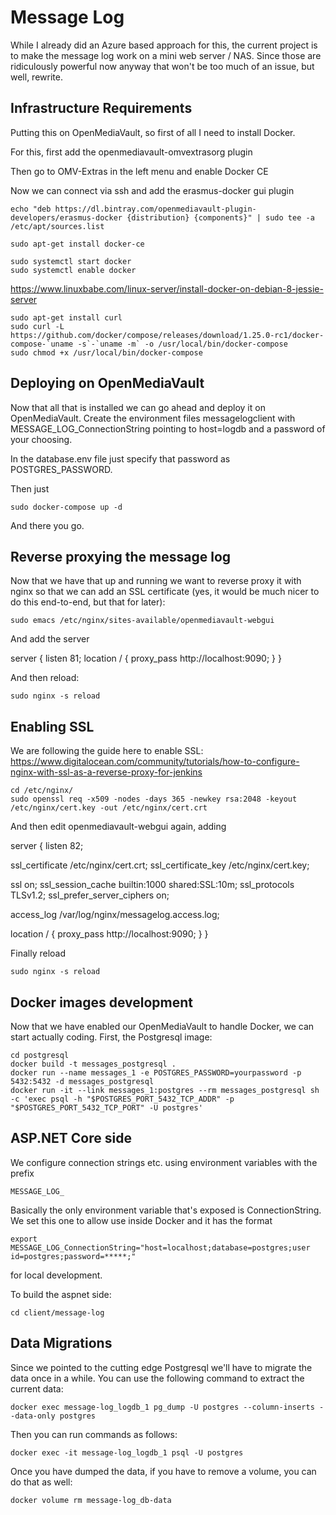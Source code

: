 # Message Log
While I already did an Azure based approach for this, the current project
is to make the message log work on a mini web server / NAS. Since those are
ridiculously powerful now anyway that won't be too much of an issue, but
well, rewrite.

## Infrastructure Requirements
Putting this on OpenMediaVault, so first of all I need to install Docker.

For this, first add the openmediavault-omvextrasorg plugin

Then go to OMV-Extras in the left menu and enable Docker CE

Now we can connect via ssh and add the erasmus-docker gui plugin

	echo "deb https://dl.bintray.com/openmediavault-plugin-developers/erasmus-docker {distribution} {components}" | sudo tee -a /etc/apt/sources.list

	sudo apt-get install docker-ce

	sudo systemctl start docker
	sudo systemctl enable docker

https://www.linuxbabe.com/linux-server/install-docker-on-debian-8-jessie-server

	sudo apt-get install curl
	sudo curl -L https://github.com/docker/compose/releases/download/1.25.0-rc1/docker-compose-`uname -s`-`uname -m` -o /usr/local/bin/docker-compose
	sudo chmod +x /usr/local/bin/docker-compose


## Deploying on OpenMediaVault
Now that all that is installed we can go ahead and deploy it on OpenMediaVault. Create the environment files messagelogclient with MESSAGE_LOG_ConnectionString pointing to host=logdb and a password of your choosing.

In the database.env file just specify that password as POSTGRES_PASSWORD.

Then just

	sudo docker-compose up -d

And there you go.

## Reverse proxying the message log
Now that we have that up and running we want to reverse proxy it with nginx so that we can add an SSL certificate (yes, it would be much nicer to do this end-to-end, but that for later):

	sudo emacs /etc/nginx/sites-available/openmediavault-webgui

And add the server

server {
  listen 81;
  location / {
    proxy_pass http://localhost:9090;
  }
}

And then reload:

	sudo nginx -s reload

## Enabling SSL
We are following the guide here to enable SSL: https://www.digitalocean.com/community/tutorials/how-to-configure-nginx-with-ssl-as-a-reverse-proxy-for-jenkins

	cd /etc/nginx/
	sudo openssl req -x509 -nodes -days 365 -newkey rsa:2048 -keyout /etc/nginx/cert.key -out /etc/nginx/cert.crt


And then edit openmediavault-webgui again, adding

server {
  listen 82;

  ssl_certificate	/etc/nginx/cert.crt;
  ssl_certificate_key	/etc/nginx/cert.key;

  ssl on;
  ssl_session_cache builtin:1000 shared:SSL:10m;
  ssl_protocols	TLSv1.2;
  ssl_prefer_server_ciphers on;

  access_log            /var/log/nginx/messagelog.access.log;

  location / {
    proxy_pass http://localhost:9090;
  }
}

Finally reload

	sudo nginx -s reload

## Docker images development
Now that we have enabled our OpenMediaVault to handle Docker, we can start actually coding. First, the Postgresql image:

	cd postgresql
	docker build -t messages_postgresql .
	docker run --name messages_1 -e POSTGRES_PASSWORD=yourpassword -p 5432:5432 -d messages_postgresql
	docker run -it --link messages_1:postgres --rm messages_postgresql sh -c 'exec psql -h "$POSTGRES_PORT_5432_TCP_ADDR" -p "$POSTGRES_PORT_5432_TCP_PORT" -U postgres'

## ASP.NET Core side
We configure connection strings etc. using environment variables with the prefix

	MESSAGE_LOG_

Basically the only environment variable that's exposed is ConnectionString. We set this one to allow use inside Docker and it has the format

	export MESSAGE_LOG_ConnectionString="host=localhost;database=postgres;user id=postgres;password=*****;"

for local development.

To build the aspnet side:

	cd client/message-log

## Data Migrations
Since we pointed to the cutting edge Postgresql we'll have to migrate the data once in a while. You can use the following command to extract the current data:

	docker exec message-log_logdb_1 pg_dump -U postgres --column-inserts --data-only postgres

Then you can run commands as follows:

	docker exec -it message-log_logdb_1 psql -U postgres

Once you have dumped the data, if you have to remove a volume, you can do that as well:

	docker volume rm message-log_db-data

